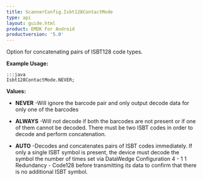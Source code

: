 ```yaml
---
title: ScannerConfig.Isbt128ContactMode
type: api
layout: guide.html
product: EMDK For Android
productversion: '5.0'
---
```



Option for concatenating pairs of ISBT128 code types.
 
 

**Example Usage:**
	
	:::java	
	Isbt128ContactMode.NEVER;


**Values:**

* **NEVER** -Will ignore the barcode pair and only output decode data for only one
 of the barcodes

* **ALWAYS** -Will not decode if both the barcodes are not present or if one of
 them cannot be decoded. There must be two ISBT codes in order to
 decode and perform concatenation.

* **AUTO** -Decodes and concatenates pairs of ISBT codes immediately. If only a
 single ISBT symbol is present, the device must decode the symbol the
 number of times set via DataWedge Configuration 4 - 1 1 Redundancy -
 Code128 before transmitting its data to confirm that there is no
 additional ISBT symbol.


